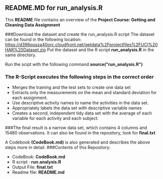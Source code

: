 ## README.MD for run_analysis.R
This **README** file contains an overview of the **Project Course: Getting and Cleaning Data Assignment**

###Download the dataset and create the run_analysis.R script
The dataset can be found in the following location: https://d396qusza40orc.cloudfront.net/getdata%2Fprojectfiles%2FUCI%20HAR%20Dataset.zip
Put the dataset and the R script **run_analysis.R** in the same directory.

Run the scipt with the following command **source("run_analysis.R")**

### The R-Script executes the following steps in the correct order
* Merges the training and the test sets to create one data set
* Extracts only the measurements on the mean and standard deviation for each assignment.
* Use descriptive activity names to name the activities in the data set.
* Appropriately labels the data set with descriptive variable names
* Creates a second, independent tidy data set with the average of each variable for each activity and each subject.

###The final result is a narrow data set, which contains 4 columns and 15480 observations.
It can also be found in the repository, look for **final.txt** 

A Codebook **(CodeBook.md)** is also generated and describes the above steps more in detail.
###Contents of this Repository:
* CodeBook: **CodeBook.md**
* R script : **run.analysis.R**
* Output File: **final.txt**
* Readme file: **README.md** 
